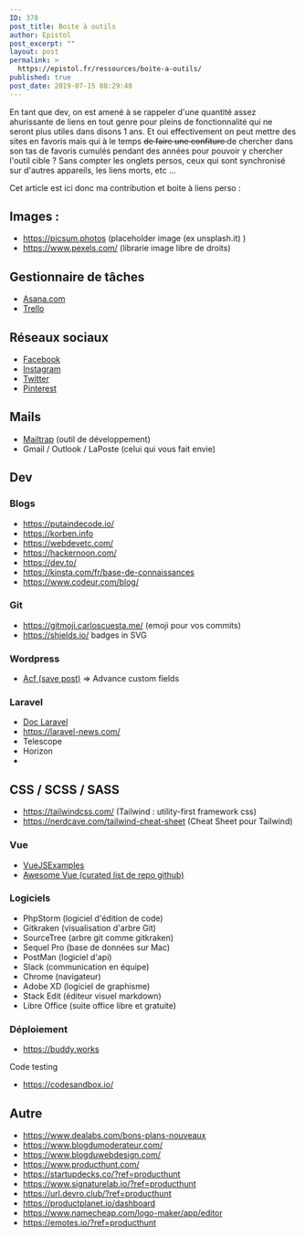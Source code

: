 ```yaml
---
ID: 378
post_title: Boite à outils
author: Epistol
post_excerpt: ""
layout: post
permalink: >
  https://epistol.fr/ressources/boite-a-outils/
published: true
post_date: 2019-07-15 08:29:48
---
```

<!-- wp:paragraph -->
<p>En tant que dev, on est amené à se rappeler d'une quantité assez ahurissante de liens en tout genre pour pleins de fonctionnalité qui ne seront plus utiles dans disons 1 ans. Et oui effectivement on peut mettre des sites en favoris mais qui à le temps <s>de faire une confiture  </s>de chercher dans son tas de favoris cumulés pendant des années pour pouvoir y chercher l'outil cible ? Sans compter les onglets persos, ceux qui sont synchronisé sur d'autres appareils, les liens morts, etc ... </p>
<!-- /wp:paragraph -->

<!-- wp:paragraph -->
<p>Cet article est ici donc ma contribution et boite à liens perso  :</p>
<!-- /wp:paragraph -->

<!-- wp:heading -->
<h2>Images : </h2>
<!-- /wp:heading -->

<!-- wp:list -->
<ul><li><a href="https://picsum.photos">https://picsum.photos</a> (placeholder image (ex unsplash.it) ) </li><li><a href="https://www.pexels.com/">https://www.pexels.com/</a> (librarie image libre de droits)</li></ul>
<!-- /wp:list -->

<!-- wp:heading -->
<h2>Gestionnaire de tâches</h2>
<!-- /wp:heading -->

<!-- wp:list -->
<ul><li><a href="http://asana.com">Asana.com</a></li><li><a href="https://trello.com/">Trello</a></li></ul>
<!-- /wp:list -->

<!-- wp:heading -->
<h2>Réseaux sociaux</h2>
<!-- /wp:heading -->

<!-- wp:list -->
<ul><li><a href="https://facebook.com">Facebook</a></li><li><a href="https://instagram.com">Instagram</a></li><li><a href="https://twitter.com">Twitter</a></li><li><a href="https://pinterest.com">Pinterest</a></li></ul>
<!-- /wp:list -->

<!-- wp:heading -->
<h2>Mails</h2>
<!-- /wp:heading -->

<!-- wp:list -->
<ul><li><a href="https://mailtrap.io/">Mailtrap</a> (outil de développement)</li><li>Gmail / Outlook / LaPoste (celui qui vous fait envie)</li></ul>
<!-- /wp:list -->

<!-- wp:heading -->
<h2>Dev</h2>
<!-- /wp:heading -->

<!-- wp:heading {"level":3} -->
<h3>Blogs</h3>
<!-- /wp:heading -->

<!-- wp:list -->
<ul><li><a href="https://putaindecode.io/">https://putaindecode.io/</a> </li><li><a href="https://korben.info/">https://korben.info</a></li><li><a href="https://webdevetc.com/">https://webdevetc.com/</a></li><li><a href="https://hackernoon.com/">https://hackernoon.com/</a></li><li><a href="https://dev.to/">https://dev.to/</a></li><li><a href="https://kinsta.com/fr/base-de-connaissances">https://kinsta.com/fr/base-de-connaissances</a></li><li><a href="https://www.codeur.com/blog/">https://www.codeur.com/blog/</a></li></ul>
<!-- /wp:list -->

<!-- wp:heading {"level":3} -->
<h3>Git</h3>
<!-- /wp:heading -->

<!-- wp:list -->
<ul><li><a href="https://gitmoji.carloscuesta.me/">https://gitmoji.carloscuesta.me/</a> (emoji pour vos commits)</li><li><a href="https://shields.io/">https://shields.io/</a> badges in SVG</li></ul>
<!-- /wp:list -->

<!-- wp:heading {"level":3} -->
<h3>Wordpress</h3>
<!-- /wp:heading -->

<!-- wp:list -->
<ul><li><a href="https://www.advancedcustomfields.com/resources/acf-save_post/">Acf (save post)</a>    =&gt; Advance custom fields</li></ul>
<!-- /wp:list -->

<!-- wp:heading {"level":3} -->
<h3>Laravel</h3>
<!-- /wp:heading -->

<!-- wp:list -->
<ul><li><a href="https://laravel.com/docs/master">Doc Laravel</a></li><li><a href="https://laravel-news.com/">https://laravel-news.com/</a></li><li>Telescope</li><li>Horizon</li><li></li></ul>
<!-- /wp:list -->

<!-- wp:heading -->
<h2>CSS / SCSS / SASS</h2>
<!-- /wp:heading -->

<!-- wp:list -->
<ul><li><a href="https://tailwindcss.com/">https://tailwindcss.com/</a> (Tailwind : utility-first framework css)</li><li><a href="https://nerdcave.com/tailwind-cheat-sheet"><a href="https://nerdcave.com/tailwind-cheat-sheet">https://nerdcave.com/tailwind-cheat-sheet</a></a> (Cheat Sheet pour Tailwind)</li></ul>
<!-- /wp:list -->

<!-- wp:heading {"level":3} -->
<h3>Vue</h3>
<!-- /wp:heading -->

<!-- wp:list -->
<ul><li><a href="https://vuejsexamples.com/">VueJSExamples</a></li><li><a href="https://github.com/vuejs/awesome-vue">Awesome Vue (curated list de repo github)</a></li></ul>
<!-- /wp:list -->

<!-- wp:heading {"level":3} -->
<h3>Logiciels</h3>
<!-- /wp:heading -->

<!-- wp:list -->
<ul><li>PhpStorm (logiciel d'édition de code)</li><li>Gitkraken (visualisation d'arbre Git)</li><li>SourceTree (arbre git comme gitkraken)</li><li>Sequel Pro (base de données sur Mac)</li><li>PostMan (logiciel d'api)</li><li>Slack (communication en équipe)</li><li>Chrome (navigateur)</li><li>Adobe XD (logiciel de graphisme)</li><li>Stack Edit (éditeur visuel markdown)</li><li>Libre Office (suite office libre et gratuite)</li></ul>
<!-- /wp:list -->

<!-- wp:heading {"level":3} -->
<h3>Déploiement</h3>
<!-- /wp:heading -->

<!-- wp:list -->
<ul><li><a href="https://buddy.works/">https://buddy.works</a> </li></ul>
<!-- /wp:list -->

<!-- wp:paragraph -->
<p>Code testing</p>
<!-- /wp:paragraph -->

<!-- wp:list -->
<ul><li><a href="https://codesandbox.io/">https://codesandbox.io/</a></li></ul>
<!-- /wp:list -->

<!-- wp:heading -->
<h2>Autre</h2>
<!-- /wp:heading -->

<!-- wp:list -->
<ul><li><a href="https://www.dealabs.com/bons-plans-nouveaux">https://www.dealabs.com/bons-plans-nouveaux</a> </li><li><a href="https://www.blogdumoderateur.com/">https://www.blogdumoderateur.com/</a></li><li><a href="https://www.blogduwebdesign.com/">https://www.blogduwebdesign.com/</a></li><li><a href="https://www.producthunt.com/">https://www.producthunt.com/</a></li><li><a href="https://startupdecks.co/?ref=producthunt">https://startupdecks.co/?ref=producthunt</a></li><li><a href="https://www.signaturelab.io/?ref=producthunt">https://www.signaturelab.io/?ref=producthunt</a></li><li><a href="https://url.devro.club/?ref=producthunt">https://url.devro.club/?ref=producthunt</a></li><li><a href="https://productplanet.io/dashboard">https://productplanet.io/dashboard</a></li><li><a href="https://www.namecheap.com/logo-maker/app/editor">https://www.namecheap.com/logo-maker/app/editor</a></li><li><a href="https://emotes.io/?ref=producthunt">https://emotes.io/?ref=producthunt</a></li></ul>
<!-- /wp:list -->

<!-- wp:paragraph -->
<p></p>
<!-- /wp:paragraph -->